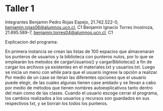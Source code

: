 # Taller 1
Integrantes
Benjamin Pedro Rojas Espejo, 21.742.522-0, benjamin.rojas06@alumnos.ucn.cl, C1
Benjamin Ignacio Torres Inostroza, 21.695.589-7, benjamin.torres04@alumnos.ucn.cl, C1

Explicacion del programa:

En primera instancia se crean las listas de 100 espacios que almacenaran los punteros de usuarios y la biblioteca con punteros nulos, por lo que se emplearán los metodos de cargarUsuarios() y cargarBiblioteca() a fin de cargar los archivos ya existentes en el materiales.txt y usuarios.txt. Luego se inicia un menú con while para que el usuario ingrese la opción a realizar. Por medio de un case se iteran las diferentes opciones que el usuario puede elegir, de las cuales algunas tienen case anidado y se llevan a cabo por medio de métodos que tienen nombres autoexplicativos tanto dentro del main como de las clases. 
Cuando el usuario escoge cerrar el programa, los cambios realizados a los usuarios y recursos son guardados en sus respectivos txt, y se borran los todos los punteros.

